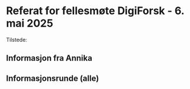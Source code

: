 # Referat for fellesmøte DigiForsk - 6. mai 2025

Tilstede:

## Informasjon fra Annika



## Informasjonsrunde (alle)


